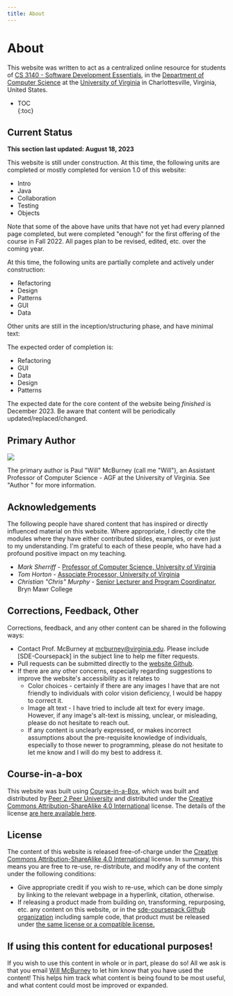 ```yaml
---
title: About
---
```




# About

This website was written to act as a centralized online resource for students of [CS 3140 - Software Development
Essentials](http://cs3140.com), in the [Department of Computer Science](https://engineering.virginia.edu/departments/computer-science) 
at the [University of Virginia](https://www.virginia.edu/) in Charlottesville, Virginia, United States.

* TOC  
{:toc}

## Current Status

**This section last updated: August 18, 2023**

This website is still under construction. At this time, the following units are completed or mostly completed for version 1.0 of this website:

* Intro
* Java
* Collaboration
* Testing
* Objects

Note that some of the above have units that have not yet had every planned page completed, but were completed "enough" for the first offering of the course in Fall 2022. All pages plan to be revised, edited, etc. over the coming year.

At this time, the following units are partially complete and actively under construction:

* Refactoring
* Design
* Patterns
* GUI
* Data

Other units are still in the inception/structuring phase, and have minimal text:


The expected order of completion is:

* Refactoring
* GUI
* Data
* Design
* Patterns

The expected date for the core content of the website being *finished* is December 2023. Be aware that content will be periodically updated/replaced/changed. 



## Primary Author

<img src="https://engineering.virginia.edu/sites/default/files/styles/faculty_headshot/public/selfie%20-%20Paul%20McBurney.jpg?itok=iBdmez0l">

The primary author is Paul "Will" McBurney (call me "Will"), an Assistant Professor of Computer Science - AGF at
the University of Virginia. See "Author " for more information.

## Acknowledgements

The following people have shared content that has inspired or directly influenced material on this website. Where
appropriate, I directly cite the modules where they have either contributed slides, examples, or even just to my
understanding. I'm grateful to each of these people, who have had a profound positive impact on my teaching.

* *Mark Sherriff* - [Professor of Computer Science, University of Virginia](http://marksherriff.com/)
* *Tom Horton* - [Associate Processor, University of Virginia](https://engineering.virginia.edu/faculty/thomas-b-horton)
* *Christian "Chris" Murphy* - [Senior Lecturer and Program Coordinator](https://cs.brynmawr.edu/~cdmurphy/), Bryn Mawr College

## Corrections, Feedback, Other

Corrections, feedback, and any other content can be shared in the following ways:

* Contact Prof. McBurney at [mcburney@virginia.edu](mailto:mcburney@virginia.edu). Please include [SDE-Coursepack] in the
subject line to help me filter requests.
* Pull requests can be submitted directly to the [website Github](https://github.com/sde-coursepack/sde-coursepack.github.io).
* If there are any other concerns, especially regarding suggestions to improve the website's accessibility as it relates to
  * Color choices - certainly if there are any images I have that are not friendly to individuals 
  with color vision deficiency, I would be happy to correct it.
  * Image alt text - I have tried to include alt text for every image. However, if any image's alt-text is missing, unclear, 
  or misleading, please do not hesitate to reach out.
  * If any content is unclearly expressed, or makes incorrect assumptions about the pre-requisite knowledge of individuals,
  especially to those newer to programming, please do not hesitate to let me know and I will do my best to address it.

## Course-in-a-box

This website was built using [Course-in-a-Box](https://course-in-a-box.p2pu.org/), which was built and distributed
by [Peer 2 Peer University](https://www.p2pu.org/en/) and distributed under the [Creative Commons 
Attribution-ShareAlike 4.0 International](https://creativecommons.org/licenses/by-sa/4.0/) license. The details of the
license [are here available here](https://creativecommons.org/licenses/by-sa/4.0/legalcode).

## License

The content of this website is released free-of-charge under the [Creative Commons
Attribution-ShareAlike 4.0 International](https://creativecommons.org/licenses/by-sa/4.0/) license. In summary, this means
you are free to re-use, re-distribute, and modify any of the content under the following conditions:
* Give appropriate credit if you wish to re-use, which can be done simply by linking to the relevant webpage in
a hyperlink, citation, otherwise.
* If releasing a product made from building on, transforming, repurposing, etc. any content on this website, or in the [sde-coursepack Github
organization](https://github.com/sde-coursepack) including sample code, that product must
be released under [the same license or a compatible license.](https://creativecommons.org/share-your-work/licensing-considerations/compatible-licenses)

## If using this content for educational purposes!

If you wish to use this content in whole or in part, please do so! All we ask is that you email [Will McBurney](mailto:mcburney@virginia.edu)
to let him know that you have used the content! This helps him track what content is being found to be most useful, and
what content could most be improved or expanded.
